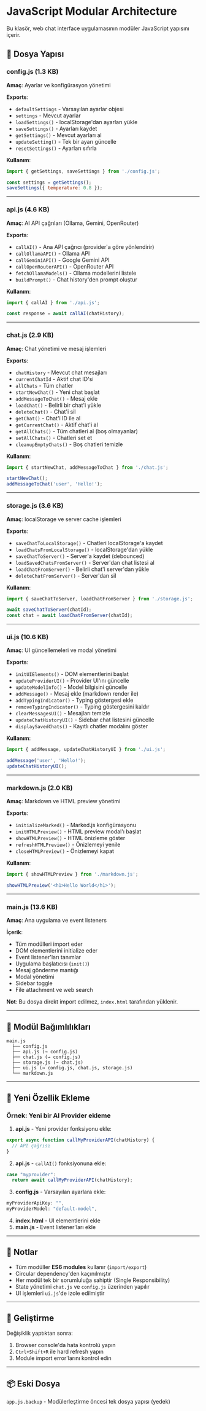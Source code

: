 # JavaScript Modular Architecture

Bu klasör, web chat interface uygulamasının modüler JavaScript yapısını içerir.

## 📁 Dosya Yapısı

### **config.js** (1.3 KB)
**Amaç**: Ayarlar ve konfigürasyon yönetimi

**Exports**:
- `defaultSettings` - Varsayılan ayarlar objesi
- `settings` - Mevcut ayarlar
- `loadSettings()` - localStorage'dan ayarları yükle
- `saveSettings()` - Ayarları kaydet
- `getSettings()` - Mevcut ayarları al
- `updateSetting()` - Tek bir ayarı güncelle
- `resetSettings()` - Ayarları sıfırla

**Kullanım**:
```javascript
import { getSettings, saveSettings } from './config.js';

const settings = getSettings();
saveSettings({ temperature: 0.8 });
```

---

### **api.js** (4.6 KB)
**Amaç**: AI API çağrıları (Ollama, Gemini, OpenRouter)

**Exports**:
- `callAI()` - Ana API çağrıcı (provider'a göre yönlendirir)
- `callOllamaAPI()` - Ollama API
- `callGeminiAPI()` - Google Gemini API
- `callOpenRouterAPI()` - OpenRouter API
- `fetchOllamaModels()` - Ollama modellerini listele
- `buildPrompt()` - Chat history'den prompt oluştur

**Kullanım**:
```javascript
import { callAI } from './api.js';

const response = await callAI(chatHistory);
```

---

### **chat.js** (2.9 KB)
**Amaç**: Chat yönetimi ve mesaj işlemleri

**Exports**:
- `chatHistory` - Mevcut chat mesajları
- `currentChatId` - Aktif chat ID'si
- `allChats` - Tüm chatler
- `startNewChat()` - Yeni chat başlat
- `addMessageToChat()` - Mesaj ekle
- `loadChat()` - Belirli bir chat'i yükle
- `deleteChat()` - Chat'i sil
- `getChat()` - Chat'i ID ile al
- `getCurrentChat()` - Aktif chat'i al
- `getAllChats()` - Tüm chatleri al (boş olmayanlar)
- `setAllChats()` - Chatleri set et
- `cleanupEmptyChats()` - Boş chatleri temizle

**Kullanım**:
```javascript
import { startNewChat, addMessageToChat } from './chat.js';

startNewChat();
addMessageToChat('user', 'Hello!');
```

---

### **storage.js** (3.6 KB)
**Amaç**: localStorage ve server cache işlemleri

**Exports**:
- `saveChatToLocalStorage()` - Chatleri localStorage'a kaydet
- `loadChatsFromLocalStorage()` - localStorage'dan yükle
- `saveChatToServer()` - Server'a kaydet (debounced)
- `loadSavedChatsFromServer()` - Server'dan chat listesi al
- `loadChatFromServer()` - Belirli chat'i server'dan yükle
- `deleteChatFromServer()` - Server'dan sil

**Kullanım**:
```javascript
import { saveChatToServer, loadChatFromServer } from './storage.js';

await saveChatToServer(chatId);
const chat = await loadChatFromServer(chatId);
```

---

### **ui.js** (10.6 KB)
**Amaç**: UI güncellemeleri ve modal yönetimi

**Exports**:
- `initUIElements()` - DOM elementlerini başlat
- `updateProviderUI()` - Provider UI'ını güncelle
- `updateModelInfo()` - Model bilgisini güncelle
- `addMessage()` - Mesaj ekle (markdown render ile)
- `addTypingIndicator()` - Typing göstergesi ekle
- `removeTypingIndicator()` - Typing göstergesini kaldır
- `clearMessagesUI()` - Mesajları temizle
- `updateChatHistoryUI()` - Sidebar chat listesini güncelle
- `displaySavedChats()` - Kayıtlı chatler modalını göster

**Kullanım**:
```javascript
import { addMessage, updateChatHistoryUI } from './ui.js';

addMessage('user', 'Hello!');
updateChatHistoryUI();
```

---

### **markdown.js** (2.0 KB)
**Amaç**: Markdown ve HTML preview yönetimi

**Exports**:
- `initializeMarked()` - Marked.js konfigürasyonu
- `initHTMLPreview()` - HTML preview modal'ı başlat
- `showHTMLPreview()` - HTML önizleme göster
- `refreshHTMLPreview()` - Önizlemeyi yenile
- `closeHTMLPreview()` - Önizlemeyi kapat

**Kullanım**:
```javascript
import { showHTMLPreview } from './markdown.js';

showHTMLPreview('<h1>Hello World</h1>');
```

---

### **main.js** (13.6 KB)
**Amaç**: Ana uygulama ve event listeners

**İçerik**:
- Tüm modülleri import eder
- DOM elementlerini initialize eder
- Event listener'ları tanımlar
- Uygulama başlatıcısı (`init()`)
- Mesaj gönderme mantığı
- Modal yönetimi
- Sidebar toggle
- File attachment ve web search

**Not**: Bu dosya direkt import edilmez, `index.html` tarafından yüklenir.

---

## 🔄 Modül Bağımlılıkları

```
main.js
  ├── config.js
  ├── api.js (→ config.js)
  ├── chat.js (→ config.js)
  ├── storage.js (→ chat.js)
  ├── ui.js (→ config.js, chat.js, storage.js)
  └── markdown.js
```

---

## 🚀 Yeni Özellik Ekleme

### Örnek: Yeni bir AI Provider ekleme

1. **api.js** - Yeni provider fonksiyonu ekle:
```javascript
export async function callMyProviderAPI(chatHistory) {
  // API çağrısı
}
```

2. **api.js** - `callAI()` fonksiyonuna ekle:
```javascript
case "myprovider":
  return await callMyProviderAPI(chatHistory);
```

3. **config.js** - Varsayılan ayarlara ekle:
```javascript
myProviderApiKey: "",
myProviderModel: "default-model",
```

4. **index.html** - UI elementlerini ekle
5. **main.js** - Event listener'ları ekle

---

## 📝 Notlar

- Tüm modüller **ES6 modules** kullanır (`import/export`)
- Circular dependency'den kaçınılmıştır
- Her modül tek bir sorumluluğa sahiptir (Single Responsibility)
- State yönetimi `chat.js` ve `config.js` üzerinden yapılır
- UI işlemleri `ui.js`'de izole edilmiştir

---

## 🔧 Geliştirme

Değişiklik yaptıktan sonra:
1. Browser console'da hata kontrolü yapın
2. `Ctrl+Shift+R` ile hard refresh yapın
3. Module import error'larını kontrol edin

---

## 📦 Eski Dosya

`app.js.backup` - Modülerleştirme öncesi tek dosya yapısı (yedek)

